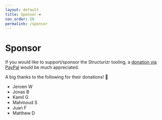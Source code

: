 ```yaml
---
layout: default
title: Sponsor ❤️
nav_order: 20
permalink: /sponsor
---
```


# Sponsor

If you would like to support/sponsor the Structurizr tooling,
a [donation via PayPal](https://www.paypal.com/donate/?hosted_button_id=YHC2AM8ZYK2G2) would be much appreciated.

A big thanks to the following for their donations! 🙏

- Jeroen W
- Jonas B
- Kamil G
- Mahmoud S
- Juan F
- Matthew D
